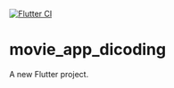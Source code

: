 [![Flutter CI](https://github.com/RulyOctareza/movie_app_dicoding/actions/workflows/flutter.yml/badge.svg)](https://github.com/RulyOctareza/movie_app_dicoding/actions)

# movie_app_dicoding

A new Flutter project.
